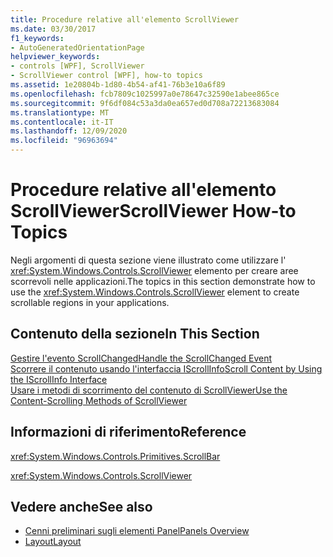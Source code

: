 ```yaml
---
title: Procedure relative all'elemento ScrollViewer
ms.date: 03/30/2017
f1_keywords:
- AutoGeneratedOrientationPage
helpviewer_keywords:
- controls [WPF], ScrollViewer
- ScrollViewer control [WPF], how-to topics
ms.assetid: 1e20804b-1d80-4b54-af41-76b3e10a6f89
ms.openlocfilehash: fcb7809c1025997a0e78647c32590e1abee865ce
ms.sourcegitcommit: 9f6df084c53a3da0ea657ed0d708a72213683084
ms.translationtype: MT
ms.contentlocale: it-IT
ms.lasthandoff: 12/09/2020
ms.locfileid: "96963694"
---
```

# <a name="scrollviewer-how-to-topics"></a><span data-ttu-id="96188-102">Procedure relative all'elemento ScrollViewer</span><span class="sxs-lookup"><span data-stu-id="96188-102">ScrollViewer How-to Topics</span></span>
<span data-ttu-id="96188-103">Negli argomenti di questa sezione viene illustrato come utilizzare l' <xref:System.Windows.Controls.ScrollViewer> elemento per creare aree scorrevoli nelle applicazioni.</span><span class="sxs-lookup"><span data-stu-id="96188-103">The topics in this section demonstrate how to use the <xref:System.Windows.Controls.ScrollViewer> element to create scrollable regions in your applications.</span></span>  
  
## <a name="in-this-section"></a><span data-ttu-id="96188-104">Contenuto della sezione</span><span class="sxs-lookup"><span data-stu-id="96188-104">In This Section</span></span>  
 [<span data-ttu-id="96188-105">Gestire l'evento ScrollChanged</span><span class="sxs-lookup"><span data-stu-id="96188-105">Handle the ScrollChanged Event</span></span>](how-to-handle-the-scrollchanged-event.md)  
 [<span data-ttu-id="96188-106">Scorrere il contenuto usando l'interfaccia IScrollInfo</span><span class="sxs-lookup"><span data-stu-id="96188-106">Scroll Content by Using the IScrollInfo Interface</span></span>](how-to-scroll-content-by-using-the-iscrollinfo-interface.md)  
 [<span data-ttu-id="96188-107">Usare i metodi di scorrimento del contenuto di ScrollViewer</span><span class="sxs-lookup"><span data-stu-id="96188-107">Use the Content-Scrolling Methods of ScrollViewer</span></span>](how-to-use-the-content-scrolling-methods-of-scrollviewer.md)  
  
## <a name="reference"></a><span data-ttu-id="96188-108">Informazioni di riferimento</span><span class="sxs-lookup"><span data-stu-id="96188-108">Reference</span></span>  
 <xref:System.Windows.Controls.Primitives.ScrollBar>  
  
 <xref:System.Windows.Controls.ScrollViewer>  
  
## <a name="see-also"></a><span data-ttu-id="96188-109">Vedere anche</span><span class="sxs-lookup"><span data-stu-id="96188-109">See also</span></span>

- [<span data-ttu-id="96188-110">Cenni preliminari sugli elementi Panel</span><span class="sxs-lookup"><span data-stu-id="96188-110">Panels Overview</span></span>](panels-overview.md)
- [<span data-ttu-id="96188-111">Layout</span><span class="sxs-lookup"><span data-stu-id="96188-111">Layout</span></span>](../advanced/layout.md)

